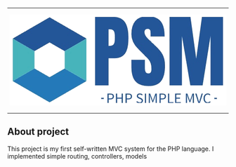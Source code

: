 <hr>

<p align="center">
    <img src="https://github.com/VladimirKostikov/PSM-Php-Simple-MVC/blob/main/public/img/logo.png?raw=true">
</p>

<hr>

<h2> About project </h2>

<p>This project is my first self-written MVC system for the PHP language. I implemented simple routing, controllers, models</p>